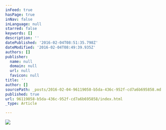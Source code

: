 ```yaml
---
inFeed: true
hasPage: true
inNav: false
inLanguage: null
starred: false
keywords: []
description: ''
datePublished: '2016-02-04T08:51:35.798Z'
dateModified: '2016-02-04T08:49:39.935Z'
authors: []
publisher:
  name: null
  domain: null
  url: null
  favicon: null
title: ''
author: []
sourcePath: _posts/2016-02-04-96119058-b5da-436c-952f-cd7a6b695858.md
published: true
url: 96119058-b5da-436c-952f-cd7a6b695858/index.html
_type: Article

---
```

![](https://the-grid-user-content.s3-us-west-2.amazonaws.com/e17bc85e-6071-4b76-8b56-53ba555d83d4.png)
